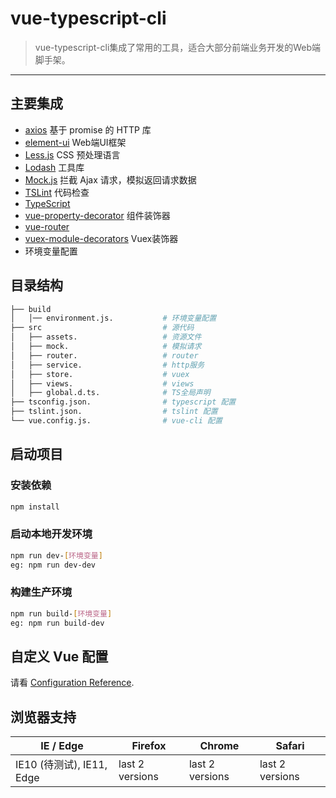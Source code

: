 # vue-typescript-cli

> vue-typescript-cli集成了常用的工具，适合大部分前端业务开发的Web端脚手架。

---

## 主要集成

- [axios](https://github.com/axios/axios) 基于 promise 的 HTTP 库
- [element-ui](https://github.com/ElemeFE/element) Web端UI框架
- [Less.js](https://github.com/less/less.js) CSS 预处理语言
- [Lodash](https://github.com/lodash/lodash) 工具库
- [Mock.js](https://github.com/nuysoft/Mock) 拦截 Ajax 请求，模拟返回请求数据
- [TSLint](https://github.com/palantir/tslint) 代码检查
- [TypeScript](https://github.com/microsoft/TypeScript)
- [vue-property-decorator](https://github.com/kaorun343/vue-property-decorator) 组件装饰器
- [vue-router](https://github.com/vuejs/vue-router)
- [vuex-module-decorators](https://github.com/championswimmer/vuex-module-decorators) Vuex装饰器
- 环境变量配置

## 目录结构

```bash
├── build
│   │── environment.js.           # 环境变量配置
├── src                           # 源代码
│   ├── assets.                   # 资源文件
│   ├── mock.                     # 模拟请求
│   ├── router.                   # router
│   ├── service.                  # http服务
│   ├── store.                    # vuex
│   ├── views.                    # views
│   ├── global.d.ts.              # TS全局声明
├── tsconfig.json.                # typescript 配置
├── tslint.json.                  # tslint 配置
└── vue.config.js.                # vue-cli 配置
```

## 启动项目

### 安装依赖

```bash
npm install
```

### 启动本地开发环境

```bash
npm run dev-[环境变量]
eg: npm run dev-dev
```

### 构建生产环境

```bash
npm run build-[环境变量]
eg: npm run build-dev
```

## 自定义 Vue 配置

请看 [Configuration Reference](https://cli.vuejs.org/config/).



## 浏览器支持

| IE / Edge                 | Firefox         | Chrome          | Safari          |
| ------------------------- | --------------- | --------------- | --------------- |
| IE10 (待测试), IE11, Edge  | last 2 versions | last 2 versions | last 2 versions |

